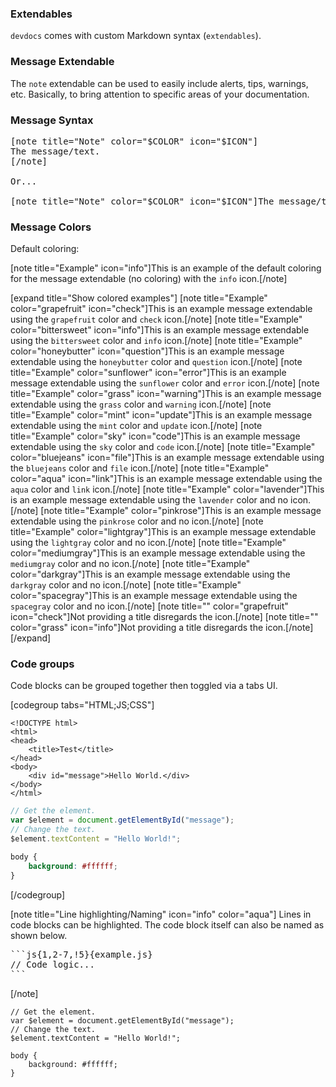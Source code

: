 ### Extendables

`devdocs` comes with custom Markdown syntax (`extendables`).

### Message Extendable

The `note` extendable can be used to easily include alerts, tips, warnings, etc. Basically, to bring attention to specific areas of your documentation.

### Message Syntax

<pre lang="md">
&lbrack;note title="Note" color="$COLOR" icon="$ICON"&rbrack;
The message/text.
[/note]

Or...

&lbrack;note title="Note" color="$COLOR" icon="$ICON"&rbrack;The message/text.[/note]
</pre>

### Message Colors

Default coloring:

[note title="Example" icon="info"]This is an example of the default coloring for the message extendable (no coloring) with the `info` icon.[/note]

[expand title="Show colored examples"]
[note title="Example" color="grapefruit" icon="check"]This is an example message extendable using the `grapefruit` color and `check` icon.[/note]
[note title="Example" color="bittersweet" icon="info"]This is an example message extendable using the `bittersweet` color and `info` icon.[/note]
[note title="Example" color="honeybutter" icon="question"]This is an example message extendable using the `honeybutter` color and `question` icon.[/note]
[note title="Example" color="sunflower" icon="error"]This is an example message extendable using the `sunflower` color and `error` icon.[/note]
[note title="Example" color="grass" icon="warning"]This is an example message extendable using the `grass` color and `warning` icon.[/note]
[note title="Example" color="mint" icon="update"]This is an example message extendable using the `mint` color and `update` icon.[/note]
[note title="Example" color="sky" icon="code"]This is an example message extendable using the `sky` color and `code` icon.[/note]
[note title="Example" color="bluejeans" icon="file"]This is an example message extendable using the `bluejeans` color and `file` icon.[/note]
[note title="Example" color="aqua" icon="link"]This is an example message extendable using the `aqua` color and `link` icon.[/note]
[note title="Example" color="lavender"]This is an example message extendable using the `lavender` color and no icon.[/note]
[note title="Example" color="pinkrose"]This is an example message extendable using the `pinkrose` color and no icon.[/note]
[note title="Example" color="lightgray"]This is an example message extendable using the `lightgray` color and no icon.[/note]
[note title="Example" color="mediumgray"]This is an example message extendable using the `mediumgray` color and no icon.[/note]
[note title="Example" color="darkgray"]This is an example message extendable using the `darkgray` color and no icon.[/note]
[note title="Example" color="spacegray"]This is an example message extendable using the `spacegray` color and no icon.[/note]
[note title="" color="grapefruit" icon="check"]Not providing a title disregards the icon.[/note]
[note title="" color="grass" icon="info"]Not providing a title disregards the icon.[/note]
[/expand]

### Code groups

Code blocks can be grouped together then toggled via a tabs UI.

[codegroup tabs="HTML;JS;CSS"]
```html{9}{example.html}
<!DOCTYPE html>
<html>
<head>
    <title>Test</title>
</head>
<body>
    <div id="message">Hello World.</div>
</body>
</html>
```

```js
// Get the element.
var $element = document.getElementById("message");
// Change the text.
$element.textContent = "Hello World!";
```

```css
body {
    background: #ffffff;
}
```
[/codegroup]

[note title="Line highlighting/Naming" icon="info" color="aqua"]
Lines in code blocks can be highlighted. The code block itself can also be named as shown below.

<pre lang="md">
&grave;&grave;&grave;js{1,2-7,!5}{example.js}
// Code logic...
&grave;&grave;&grave;&InvisibleComma;
</pre>
[/note]

```js{4}{example.js}
// Get the element.
var $element = document.getElementById("message");
// Change the text.
$element.textContent = "Hello World!";
```

```css{1-3,!2}{example.css}
body {
    background: #ffffff;
}
```
